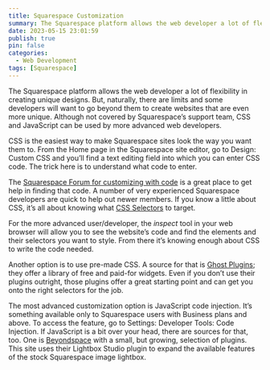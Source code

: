```yaml
---
title: Squarespace Customization
summary: The Squarespace platform allows the web developer a lot of flexibility in creating unique designs. But, naturally, there are limits and some developers will want to go beyond them to create websites that are even more unique. Although not covered by Squarespace’s support team, CSS and JavaScript can be used by more advanced web developers.
date: 2023-05-15 23:01:59
publish: true
pin: false
categories:
  - Web Development
tags: [Squarespace]
---
```


The Squarespace platform allows the web developer a lot of flexibility in creating unique designs. But, naturally, there are limits and some developers will want to go beyond them to create websites that are even more unique. Although not covered by Squarespace’s support team, CSS and JavaScript can be used by more advanced web developers.

<!--more-->

CSS is the easiest way to make Squarespace sites look the way you want them to. From the Home page in the Squarespace site editor, go to Design: Custom CSS and you’ll find a text editing field into which you can enter CSS code. The trick here is to understand what code to enter.

The [Squarespace Forum for customizing with code](https://forum.squarespace.com/forum/39-customize-with-code/) is a great place to get help in finding that code. A number of very experienced Squarespace developers are quick to help out newer members. If you know a little about CSS, it’s all about knowing what [CSS Selectors](https://www.w3schools.com/css/css_selectors.asp) to target.

For the more advanced user/developer, the _inspect_ tool in your web browser will allow you to see the website’s code and find the elements and their selectors you want to style. From there it’s knowing enough about CSS to write the code needed.

Another option is to use pre-made CSS. A source for that is [Ghost Plugins](https://www.ghostplugins.com/); they offer a library of free and paid-for widgets. Even if you don’t use their plugins outright, those plugins offer a great starting point and can get you onto the right selectors for the job.

The most advanced customization option is JavaScript code injection. It’s something available only to Squarespace users with Business plans and above. To access the feature, go to Settings: Developer Tools: Code Injection. If JavaScript is a bit over your head, there are sources for that, too. One is [Beyondspace](https://www.beyondspace.studio/) with a small, but growing, selection of plugins. This site uses their Lightbox Studio plugin to expand the available features of the stock Squarespace image lightbox.
